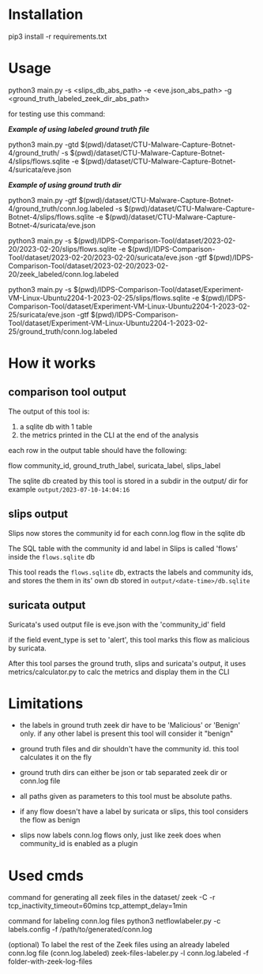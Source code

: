 # Installation

pip3 install -r requirements.txt

# Usage 

python3 main.py -s <slips_db_abs_path> -e <eve.json_abs_path> -g <ground_truth_labeled_zeek_dir_abs_path>

for testing use this command:

***Example of using labeled ground truth file***

python3 main.py -gtd $(pwd)/dataset/CTU-Malware-Capture-Botnet-4/ground_truth/ -s $(pwd)/dataset/CTU-Malware-Capture-Botnet-4/slips/flows.sqlite -e $(pwd)/dataset/CTU-Malware-Capture-Botnet-4/suricata/eve.json  

***Example of using ground truth dir***

python3 main.py -gtf $(pwd)/dataset/CTU-Malware-Capture-Botnet-4/ground_truth/conn.log.labeled -s $(pwd)/dataset/CTU-Malware-Capture-Botnet-4/slips/flows.sqlite -e $(pwd)/dataset/CTU-Malware-Capture-Botnet-4/suricata/eve.json  

 python3 main.py -s $(pwd)/IDPS-Comparison-Tool/dataset/2023-02-20/2023-02-20/slips/flows.sqlite -e $(pwd)/IDPS-Comparison-Tool/dataset/2023-02-20/2023-02-20/suricata/eve.json -gtf $(pwd)/IDPS-Comparison-Tool/dataset/2023-02-20/2023-02-20/zeek_labeled/conn.log.labeled 

python3 main.py -s $(pwd)/IDPS-Comparison-Tool/dataset/Experiment-VM-Linux-Ubuntu2204-1-2023-02-25/slips/flows.sqlite -e $(pwd)/IDPS-Comparison-Tool/dataset/Experiment-VM-Linux-Ubuntu2204-1-2023-02-25/suricata/eve.json -gtf $(pwd)/IDPS-Comparison-Tool/dataset/Experiment-VM-Linux-Ubuntu2204-1-2023-02-25/ground_truth/conn.log.labeled 

# How it works

## comparison tool output

The output of this tool is:

1. a sqlite db with 1 table
2. the metrics printed in the CLI at the end of the analysis

each row in the output table should have the following:

flow community_id, ground_truth_label, suricata_label, slips_label


The sqlite db created by this tool is stored in a subdir in the output/ dir
for example
```output/2023-07-10-14:04:16```

## slips output 

Slips now stores the community id for each conn.log flow in the sqlite db

The SQL table with the community id and label in Slips is called 'flows' inside the ```flows.sqlite``` db

This tool reads the ```flows.sqlite``` db, extracts the labels and community ids, and stores the them in its' own db stored in ```output/<date-time>/db.sqlite```

## suricata output

Suricata's used output file is eve.json with the 'community_id' field

if the field event_type is set to 'alert', this tool marks this flow as malicious by suricata.

After this tool parses the ground truth, slips and suricata's output, it uses metrics/calculator.py to calc the metrics and display them in the CLI


# Limitations

* the labels in ground truth zeek dir have to be 'Malicious' or 'Benign' only. if any other label is present this tool will consider it "benign"
* ground truth files and dir shouldn't have the community id. this tool calculates it on the fly
* ground truth dirs can either be json or tab separated zeek dir or conn.log file

* all paths given as parameters to this tool must be absolute paths.
* if any flow doesn't have a label by suricata or slips, this tool considers the flow as benign 

* slips now labels conn.log flows only, just like zeek does when community_id is enabled as a plugin

# Used cmds

command for generating all zeek files in the dataset/
 zeek -C -r <pcap>  tcp_inactivity_timeout=60mins tcp_attempt_delay=1min


command for labeling conn.log files
python3 netflowlabeler.py -c labels.config -f /path/to/generated/conn.log

(optional) To label the rest of the Zeek files using an already labeled conn.log file (conn.log.labeled)
zeek-files-labeler.py -l conn.log.labeled -f folder-with-zeek-log-files



